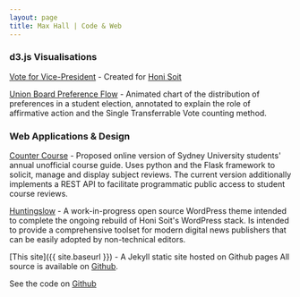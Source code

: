 ```yaml
---
layout: page
title: Max Hall | Code & Web
---
```

### d3.js Visualisations

[Vote for Vice-President](http://bl.ocks.org/maxhall/raw/bd44c3f53cd94768551b/) -  Created for [Honi Soit](http://honisoit.com/2015/06/hat-draw-decides-usu-vice-president-following-voting-error/)

[Union Board Preference Flow](http://bl.ocks.org/maxhall/raw/5260ec62a5776d48c702/) - Animated chart of the distribution of preferences in a student election, annotated to explain the role of affirmative action and the Single Transferrable Vote counting method.

### Web Applications & Design
[Counter Course](http://github.com/maxhall/counter-course-backend) - Proposed online version of Sydney University students' annual unofficial course guide. Uses python and the Flask framework to solicit, manage and display subject reviews. The current version additionally implements a REST API to facilitate programmatic public access to student course reviews.

[Huntingslow](http://github.com/honisoit/huntingslow) - A work-in-progress open source WordPress theme intended to complete the ongoing rebuild of Honi Soit's WordPress stack. Is intended to provide a comprehensive toolset for modern digital news publishers that can be easily adopted by non-technical editors.

[This site]({{ site.baseurl }}) - A Jekyll static site hosted on Github pages
All source is available on [Github](https://www.github.com/maxhall).

See the code on [Github](https://www.github.com/maxhall)
